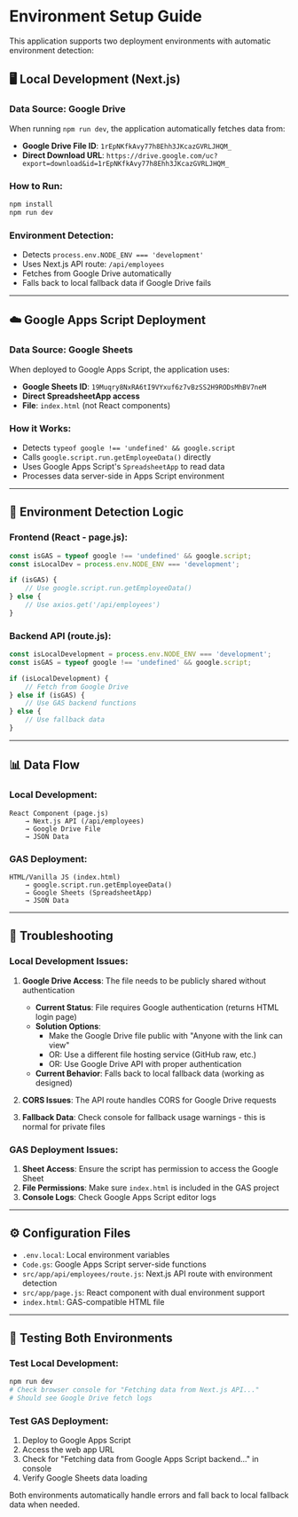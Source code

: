 # Environment Setup Guide

This application supports two deployment environments with automatic environment detection:

## 🖥️ Local Development (Next.js)

### Data Source: Google Drive
When running `npm run dev`, the application automatically fetches data from:
- **Google Drive File ID**: `1rEpNKfkAvy77h8Ehh3JKcazGVRLJHQM_`
- **Direct Download URL**: `https://drive.google.com/uc?export=download&id=1rEpNKfkAvy77h8Ehh3JKcazGVRLJHQM_`

### How to Run:
```bash
npm install
npm run dev
```

### Environment Detection:
- Detects `process.env.NODE_ENV === 'development'`
- Uses Next.js API route: `/api/employees`
- Fetches from Google Drive automatically
- Falls back to local fallback data if Google Drive fails

---

## ☁️ Google Apps Script Deployment

### Data Source: Google Sheets
When deployed to Google Apps Script, the application uses:
- **Google Sheets ID**: `19Muqry8NxRA6tI9VYxuf6z7vBzSS2H9RODsMhBV7neM`
- **Direct SpreadsheetApp access**
- **File**: `index.html` (not React components)

### How it Works:
- Detects `typeof google !== 'undefined' && google.script`
- Calls `google.script.run.getEmployeeData()` directly
- Uses Google Apps Script's `SpreadsheetApp` to read data
- Processes data server-side in Apps Script environment

---

## 🔧 Environment Detection Logic

### Frontend (React - page.js):
```javascript
const isGAS = typeof google !== 'undefined' && google.script;
const isLocalDev = process.env.NODE_ENV === 'development';

if (isGAS) {
    // Use google.script.run.getEmployeeData()
} else {
    // Use axios.get('/api/employees')
}
```

### Backend API (route.js):
```javascript
const isLocalDevelopment = process.env.NODE_ENV === 'development';
const isGAS = typeof google !== 'undefined' && google.script;

if (isLocalDevelopment) {
    // Fetch from Google Drive
} else if (isGAS) {
    // Use GAS backend functions
} else {
    // Use fallback data
}
```

---

## 📊 Data Flow

### Local Development:
```
React Component (page.js)
    → Next.js API (/api/employees)
    → Google Drive File
    → JSON Data
```

### GAS Deployment:
```
HTML/Vanilla JS (index.html)
    → google.script.run.getEmployeeData()
    → Google Sheets (SpreadsheetApp)
    → JSON Data
```

---

## 🐛 Troubleshooting

### Local Development Issues:
1. **Google Drive Access**: The file needs to be publicly shared without authentication
   - **Current Status**: File requires Google authentication (returns HTML login page)
   - **Solution Options**:
     - Make the Google Drive file public with "Anyone with the link can view"
     - OR: Use a different file hosting service (GitHub raw, etc.)
     - OR: Use Google Drive API with proper authentication
   - **Current Behavior**: Falls back to local fallback data (working as designed)

2. **CORS Issues**: The API route handles CORS for Google Drive requests
3. **Fallback Data**: Check console for fallback usage warnings - this is normal for private files

### GAS Deployment Issues:
1. **Sheet Access**: Ensure the script has permission to access the Google Sheet
2. **File Permissions**: Make sure `index.html` is included in the GAS project
3. **Console Logs**: Check Google Apps Script editor logs

---

## ⚙️ Configuration Files

- `.env.local`: Local environment variables
- `Code.gs`: Google Apps Script server-side functions
- `src/app/api/employees/route.js`: Next.js API route with environment detection
- `src/app/page.js`: React component with dual environment support
- `index.html`: GAS-compatible HTML file

---

## 🚀 Testing Both Environments

### Test Local Development:
```bash
npm run dev
# Check browser console for "Fetching data from Next.js API..."
# Should see Google Drive fetch logs
```

### Test GAS Deployment:
1. Deploy to Google Apps Script
2. Access the web app URL
3. Check for "Fetching data from Google Apps Script backend..." in console
4. Verify Google Sheets data loading

Both environments automatically handle errors and fall back to local fallback data when needed.
